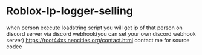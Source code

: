 # Roblox-Ip-logger-selling

when person execute loadstring script you will  get ip of that person on discord server via discord webhook(you can set your own discord webhook server)
https://root44xs.neocities.org/contact.html
contact me for source codee
